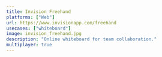 ```yaml
---
title: Invision Freehand
platforms: ["Web"]
url: https://www.invisionapp.com/freehand
usecases: ["whiteboard"]
image: invision_freehand.jpg
description: "Online whiteboard for team collaboration."
multiplayer: true
---
```


